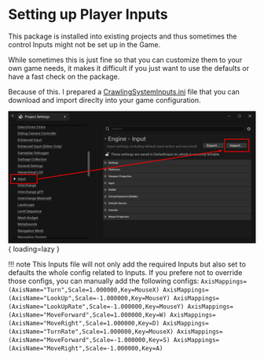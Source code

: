 # Setting up Player Inputs

This package is installed into existing projects and thus sometimes the control Inputs might not be set up in the Game.

While sometimes this is just fine so that you can customize them to your own game needs, it makes it difficult if you just want to use the defaults or have a fast check on the package.

Because of this. I prepared a [CrawlingSystemInputs.ini](files/CrawlingSystemInputs.ini) file that you can download and import direclty into your game configuration.

![Importing a config file](../images/import-inputs-config.jpg){ loading=lazy }

!!! note
    This Inputs file will not only add the required Inputs but also set to defaults the whole config related to Inputs.
    If you prefere not to override those configs, you can manually add the following configs:
    ```
    AxisMappings=(AxisName="Turn",Scale=1.000000,Key=MouseX)
    AxisMappings=(AxisName="LookUp",Scale=-1.000000,Key=MouseY)
    AxisMappings=(AxisName="LookUpRate",Scale=-1.000000,Key=MouseY)
    AxisMappings=(AxisName="MoveForward",Scale=1.000000,Key=W)
    AxisMappings=(AxisName="MoveRight",Scale=1.000000,Key=D)
    AxisMappings=(AxisName="TurnRate",Scale=1.000000,Key=MouseX)
    AxisMappings=(AxisName="MoveForward",Scale=-1.000000,Key=S)
    AxisMappings=(AxisName="MoveRight",Scale=-1.000000,Key=A)
    ```